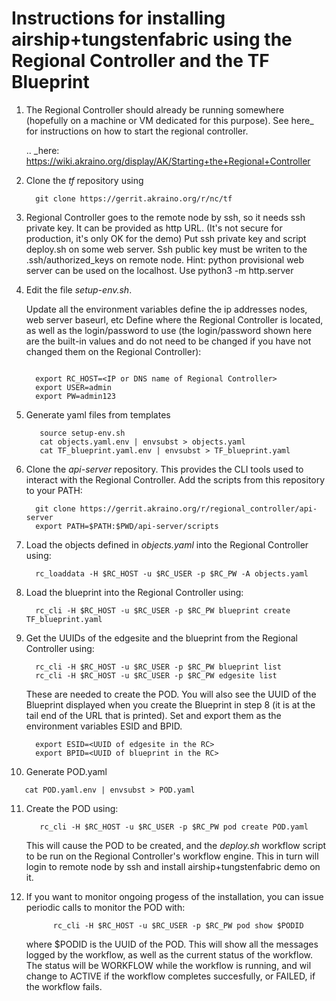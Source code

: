Instructions for installing airship+tungstenfabric using the Regional Controller and the TF Blueprint
======================================================================================================

1. The Regional Controller should already be running somewhere (hopefully on a machine or
   VM dedicated for this purpose). See here_ for instructions on how to start the regional
   controller.

   .. _here: https://wiki.akraino.org/display/AK/Starting+the+Regional+Controller

2. Clone the *tf* repository using

   ~~~
     git clone https://gerrit.akraino.org/r/nc/tf
   ~~~

3. Regional Controller goes to the remote node by ssh, so it needs ssh private key.
   It can be provided as http URL. (It's not secure for production, it's only OK for the demo)
   Put ssh private key and script deploy.sh on some web server.
   Ssh public key must be writen to the .ssh/authorized_keys on remote node.
   Hint: python provisional web server can be used on the localhost. Use python3 -m http.server

4. Edit the file *setup-env.sh*.

   Update all the environment variables  define the ip addresses nodes, web server baseurl, etc
   Define where the Regional Controller is located, as well as the login/password to use
   (the login/password shown here are the built-in values and do not need to be changed
   if you have not changed them on the Regional Controller):

   ~~~

     export RC_HOST=<IP or DNS name of Regional Controller>
     export USER=admin
     export PW=admin123
   ~~~

5. Generate yaml files from templates

   ~~~
      source setup-env.sh
      cat objects.yaml.env | envsubst > objects.yaml
      cat TF_blueprint.yaml.env | envsubst > TF_blueprint.yaml
   ~~~

6. Clone the *api-server* repository.  This provides the CLI tools used to interact with the
   Regional Controller.  Add the scripts from this repository to your PATH:

   ~~~
     git clone https://gerrit.akraino.org/r/regional_controller/api-server
     export PATH=$PATH:$PWD/api-server/scripts
   ~~~

7. Load the objects defined in *objects.yaml* into the Regional Controller using:

   ~~~
     rc_loaddata -H $RC_HOST -u $RC_USER -p $RC_PW -A objects.yaml
   ~~~

8. Load the blueprint into the Regional Controller using:

   ~~~
     rc_cli -H $RC_HOST -u $RC_USER -p $RC_PW blueprint create TF_blueprint.yaml
   ~~~

9. Get the UUIDs of the edgesite and the blueprint from the Regional Controller using:

    ~~~
      rc_cli -H $RC_HOST -u $RC_USER -p $RC_PW blueprint list
      rc_cli -H $RC_HOST -u $RC_USER -p $RC_PW edgesite list
    ~~~

    These are needed to create the POD.  You will also see the UUID of the Blueprint displayed
    when you create the Blueprint in step 8 (it is at the tail end of the URL that is printed).
    Set and export them as the environment variables ESID and BPID.

    ~~~
      export ESID=<UUID of edgesite in the RC>
      export BPID=<UUID of blueprint in the RC>
    ~~~

10. Generate POD.yaml

   ~~~
      cat POD.yaml.env | envsubst > POD.yaml
   ~~~

11. Create the POD using:

    ~~~
       rc_cli -H $RC_HOST -u $RC_USER -p $RC_PW pod create POD.yaml
    ~~~

    This will cause the POD to be created, and the *deploy.sh* workflow script to be
    run on the Regional Controller's workflow engine. This in turn will login to remote node by ssh
    and install airship+tungstenfabric demo on it.

12. If you want to monitor ongoing progess of the installation, you can issue periodic calls
    to monitor the POD with:

    ~~~
          rc_cli -H $RC_HOST -u $RC_USER -p $RC_PW pod show $PODID
    ~~~

    where $PODID is the UUID of the POD. This will show all the messages logged by the
    workflow, as well as the current status of the workflow. The status will be WORKFLOW
    while the workflow is running, and wil change to ACTIVE if the workflow completes
    succesfully, or FAILED, if the workflow fails.




